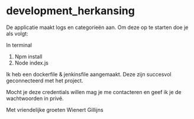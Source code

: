 # development_herkansing

De applicatie maakt logs en categorieën aan.
Om deze op te starten doe je als volgt:

In terminal 
1. Npm install 
2. Node index.js

Ik heb een dockerfile & jenkinsfile aangemaakt.
Deze zijn succesvol geconnecteerd met het project.

Mocht je deze credentials willen mag je me contacteren en geef ik je de wachtwoorden in privé.

Met vriendelijke groeten
Wienert Gillijns